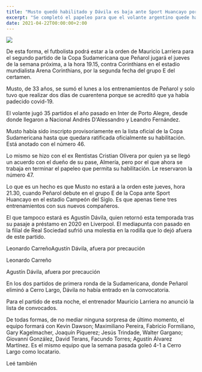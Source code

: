 ```yaml
---
title: "Musto quedó habilitado y Dávila es baja ante Sport Huancayo por lesión de rodilla"
excerpt: "Se completó el papeleo para que el volante argentino quede habilitado y la semana próxima estará a la orden contra Corinthians; el delantero Dávila es baja para este jueves por una molestia física"
date: 2021-04-22T00:00:00+2:00
---
```



<img src="https://media.cdnp.elobservador.com.uy/042021/1618671234561/stuani.jpg?&amp;cw=600&amp;ch=365">


De esta forma, el futbolista podrá estar a la orden de Mauricio Larriera para el segundo partido de la Copa Sudamericana que Peñarol jugará el jueves de la semana próxima, a la hora 19.15, contra Corinthians en el estadio mundialista Arena Corinthians, por la segunda fecha del grupo E del certamen.


Musto, de 33 años, se sumó el lunes a los entrenamientos de Peñarol y solo tuvo que realizar dos días de cuarentena porque se acreditó que ya había padecido covid-19.


El volante jugó 35 partidos el año pasado en Inter de Porto Alegre, desde donde llegaron a Nacional Andrés D'Alessandro y Leandro Fernández.


Musto había sido inscripto provisoriamente en la lista oficial de la Copa Sudamericana hasta que quedara ratificada oficialmente su habilitación. Está anotado con el número 46.


Lo mismo se hizo con el ex Rentistas Cristian Olivera por quien ya se llegó un acuerdo con el dueño de su pase, Almería, pero por el que ahora se trabaja en terminar el papeleo que permita su habilitación. Le reservaron la número 47.


Lo que es un hecho es que Musto no estará a la orden este jueves, hora 21.30, cuando Peñarol debute en el grupo E de la Copa ante Sport Huancayo en el estadio Campeón del Siglo. Es que apenas tiene tres entrenamientos con sus nuevos compañeros.


El que tampoco estará es Agustín Dávila, quien retornó esta temporada tras su pasaje a préstamo en 2020 en Liverpool. El mediapunta con pasado en la filial de Real Sociedad sufrió una molestia en la rodilla que lo dejó afuera de este partido.


Leonardo CarreñoAgustín Dávila, afuera por precaución


Leonardo Carreño


Agustín Dávila, afuera por precaución


En los dos partidos de primera ronda de la Sudamericana, donde Peñarol eliminó a Cerro Largo, Dávila no había entrado en la convocatoria.


Para el partido de esta noche, el entrenador Mauricio Larriera no anunció la lista de convocados.


De todas formas, de no mediar ninguna sorpresa de último momento, el equipo formará con Kevin Dawson; Maximiliano Pereira, Fabricio Formiliano, Gary Kagelmacher, Joaquín Piquerez; Jesús Trindade, Walter Gargano; Giovanni González, David Terans, Facundo Torres; Agustín Álvarez Martínez. Es el mismo equipo que la semana pasada goleó 4-1 a Cerro Largo como locatario.


Leé también





